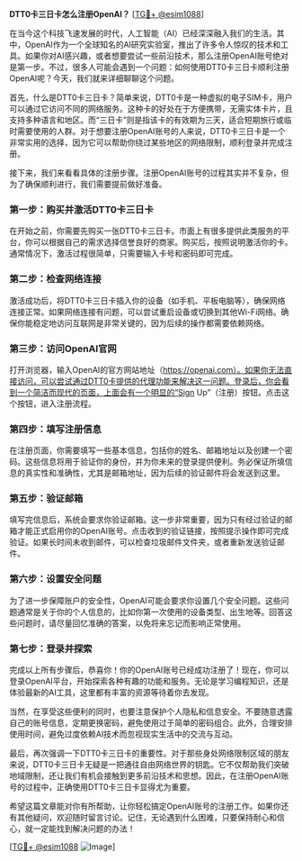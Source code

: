 **DTT0卡三日卡怎么注册OpenAI？** [[TG💪+ @esim1088](https://t.me/s/esim1088)]

在当今这个科技飞速发展的时代，人工智能（AI）已经深深融入我们的生活。其中，OpenAI作为一个全球知名的AI研究实验室，推出了许多令人惊叹的技术和工具。如果你对AI感兴趣，或者想要尝试一些前沿技术，那么注册OpenAI账号绝对是第一步。不过，很多人可能会遇到一个问题：如何使用DTT0卡三日卡顺利注册OpenAI呢？今天，我们就来详细聊聊这个问题。

首先，什么是DTT0卡三日卡？简单来说，DTT0卡是一种虚拟的电子SIM卡，用户可以通过它访问不同的网络服务。这种卡的好处在于方便携带，无需实体卡片，且支持多种语言和地区。而“三日卡”则是指该卡的有效期为三天，适合短期旅行或临时需要使用的人群。对于想要注册OpenAI账号的人来说，DTT0卡三日卡是一个非常实用的选择，因为它可以帮助你绕过某些地区的网络限制，顺利登录并完成注册。

接下来，我们来看看具体的注册步骤。注册OpenAI账号的过程其实并不复杂，但为了确保顺利进行，我们需要提前做好准备。

### 第一步：购买并激活DTT0卡三日卡

在开始之前，你需要先购买一张DTT0卡三日卡。市面上有很多提供此类服务的平台，你可以根据自己的需求选择信誉良好的商家。购买后，按照说明激活你的卡。通常情况下，激活过程很简单，只需要输入卡号和密码即可完成。

### 第二步：检查网络连接

激活成功后，将DTT0卡三日卡插入你的设备（如手机、平板电脑等），确保网络连接正常。如果网络连接有问题，可以尝试重启设备或切换到其他Wi-Fi网络。确保你能稳定地访问互联网是非常关键的，因为后续的操作都需要依赖网络。

### 第三步：访问OpenAI官网

打开浏览器，输入OpenAI的官方网站地址（https://openai.com）。如果你无法直接访问，可以尝试通过DTT0卡提供的代理功能来解决这一问题。登录后，你会看到一个简洁而现代的页面，上面会有一个明显的“Sign Up”（注册）按钮。点击这个按钮，进入注册流程。

### 第四步：填写注册信息

在注册页面，你需要填写一些基本信息，包括你的姓名、邮箱地址以及创建一个密码。这些信息将用于验证你的身份，并为你未来的登录提供便利。务必保证所填信息的真实性和准确性，尤其是邮箱地址，因为后续的验证邮件将会发送到这里。

### 第五步：验证邮箱

填写完信息后，系统会要求你验证邮箱。这一步非常重要，因为只有经过验证的邮箱才能正式启用你的OpenAI账号。点击收到的验证链接，按照提示操作即可完成验证。如果长时间未收到邮件，可以检查垃圾邮件文件夹，或者重新发送验证邮件。

### 第六步：设置安全问题

为了进一步保障账户的安全性，OpenAI可能会要求你设置几个安全问题。这些问题通常是关于你的个人信息的，比如你第一次使用的设备类型、出生地等。回答这些问题时，请尽量回忆准确的答案，以免将来忘记而影响正常使用。

### 第七步：登录并探索

完成以上所有步骤后，恭喜你！你的OpenAI账号已经成功注册了！现在，你可以登录OpenAI平台，开始探索各种有趣的功能和服务。无论是学习编程知识，还是体验最新的AI工具，这里都有丰富的资源等待着你去发现。

当然，在享受这些便利的同时，也要注意保护个人隐私和信息安全。不要随意透露自己的账号信息，定期更换密码，避免使用过于简单的密码组合。此外，合理安排使用时间，避免过度依赖AI技术而忽视现实生活中的交流与互动。

最后，再次强调一下DTT0卡三日卡的重要性。对于那些身处网络限制区域的朋友来说，DTT0卡三日卡无疑是一把通往自由网络世界的钥匙。它不仅帮助我们突破地域限制，还让我们有机会接触到更多前沿技术和思想。因此，在注册OpenAI账号的过程中，正确使用DTT0卡三日卡显得尤为重要。

希望这篇文章能对你有所帮助，让你轻松搞定OpenAI账号的注册工作。如果你还有其他疑问，欢迎随时留言讨论。记住，无论遇到什么困难，只要保持耐心和信心，就一定能找到解决问题的办法！

[[TG💪+ @esim1088](https://t.me/s/esim1088) ![Image](https://i.postimg.cc/4NQfJmqS/Snipaste-2025-05-13-00-14-12.png)]